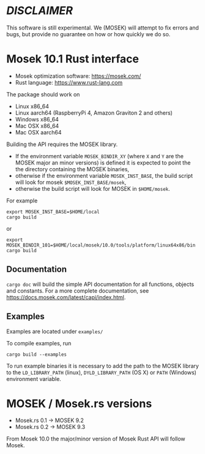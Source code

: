 # *DISCLAIMER*

This software is still experimental. We (MOSEK) will attempt to fix
errors and bugs, but provide no guarantee on how or how quickly we do
so.

# Mosek 10.1 Rust interface

- Mosek optimization software: https://mosek.com/
- Rust language: https://www.rust-lang.com

The package should work on

- Linux x86_64
- Linux aarch64 (RaspberryPi 4, Amazon Graviton 2 and others)
- Windows x86_64
- Mac OSX x86_64
- Mac OSX aarch64

Building the API requires the MOSEK library.
- If the environment variable `MOSEK_BINDIR_XY` (where `X` and `Y` are
  the MOSEK major an minor versions) is defined it is expected to
  point the the directory containing the MOSEK binaries,
- otherwise if the environment variable `MOSEK_INST_BASE`, the build
  script will look for mosek `$MOSEK_INST_BASE/mosek`,
- otherwise  the build script will look for MOSEK in `$HOME/mosek`.

For example
```
export MOSEK_INST_BASE=$HOME/local
cargo build
```
or
```
export MOSEK_BINDIR_101=$HOME/local/mosek/10.0/tools/platform/linux64x86/bin
cargo build
```

## Documentation

```cargo doc``` will build the simple API documentation for all
functions, objects and constants. For a more complete documentation,
see <https://docs.mosek.com/latest/capi/index.html>.

## Examples

Examples are located under `examples/`

To compile examples, run

```
cargo build --examples
```

To run example binaries it is necessary to add the path to the MOSEK
library to the `LD_LIBRARY_PATH` (linux), `DYLD_LIBRARY_PATH` (OS X)
or `PATH` (Windows) environment variable.

# MOSEK / Mosek.rs versions

- Mosek.rs 0.1 -> MOSEK 9.2
- Mosek.rs 0.2 -> MOSEK 9.3

From Mosek 10.0 the major/minor version of Mosek Rust API will follow Mosek.

